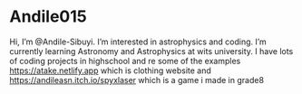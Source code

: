 # Andile015
 Hi, I’m @Andile-Sibuyi. I’m interested in astrophysics and coding. I’m currently learning Astronomy and Astrophysics at wits university. I have lots of coding projects in highschool and re some of the examples https://atake.netlify.app which is clothing website and https://andileasn.itch.io/spyxlaser which is a game i made in grade8
<!---
